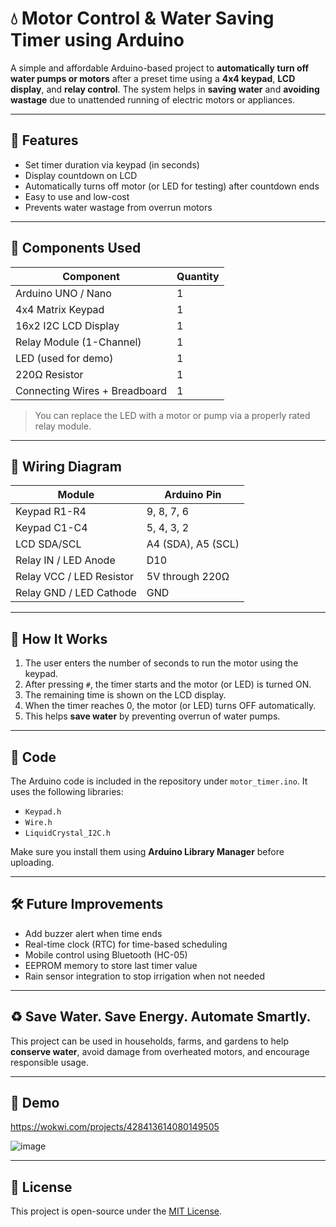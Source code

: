 # 💧 Motor Control & Water Saving Timer using Arduino

A simple and affordable Arduino-based project to **automatically turn off water pumps or motors** after a preset time using a **4x4 keypad**, **LCD display**, and **relay control**. The system helps in **saving water** and **avoiding wastage** due to unattended running of electric motors or appliances.

---

## 📌 Features

- Set timer duration via keypad (in seconds)
- Display countdown on LCD
- Automatically turns off motor (or LED for testing) after countdown ends
- Easy to use and low-cost
- Prevents water wastage from overrun motors

---

## 🔧 Components Used

| Component              | Quantity |
|------------------------|----------|
| Arduino UNO / Nano     | 1        |
| 4x4 Matrix Keypad      | 1        |
| 16x2 I2C LCD Display    | 1        |
| Relay Module (1-Channel) | 1        |
| LED (used for demo)    | 1        |
| 220Ω Resistor          | 1        |
| Connecting Wires + Breadboard | 1 |

> You can replace the LED with a motor or pump via a properly rated relay module.

---

## 🔌 Wiring Diagram

| Module | Arduino Pin |
|--------|-------------|
| Keypad R1-R4 | 9, 8, 7, 6 |
| Keypad C1-C4 | 5, 4, 3, 2 |
| LCD SDA/SCL | A4 (SDA), A5 (SCL) |
| Relay IN / LED Anode | D10 |
| Relay VCC / LED Resistor | 5V through 220Ω |
| Relay GND / LED Cathode | GND |

---

## 🧠 How It Works

1. The user enters the number of seconds to run the motor using the keypad.
2. After pressing `#`, the timer starts and the motor (or LED) is turned ON.
3. The remaining time is shown on the LCD display.
4. When the timer reaches 0, the motor (or LED) turns OFF automatically.
5. This helps **save water** by preventing overrun of water pumps.

---

## 📝 Code

The Arduino code is included in the repository under `motor_timer.ino`. It uses the following libraries:

- `Keypad.h`
- `Wire.h`
- `LiquidCrystal_I2C.h`

Make sure you install them using **Arduino Library Manager** before uploading.

---

## 🛠️ Future Improvements

- Add buzzer alert when time ends
- Real-time clock (RTC) for time-based scheduling
- Mobile control using Bluetooth (HC-05)
- EEPROM memory to store last timer value
- Rain sensor integration to stop irrigation when not needed

---

## ♻️ Save Water. Save Energy. Automate Smartly.

This project can be used in households, farms, and gardens to help **conserve water**, avoid damage from overheated motors, and encourage responsible usage.

---

## 📸 Demo
https://wokwi.com/projects/428413614080149505

![image](https://github.com/user-attachments/assets/97a4b75f-76de-4625-975d-36177471fd46)



---

## 📄 License

This project is open-source under the [MIT License](LICENSE).
